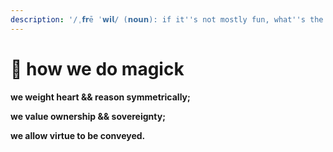 ```yaml
---
description: '/ˌ𝗳𝗿ē ˈ𝘄𝗶𝗹/ (𝗻𝗼𝘂𝗻): if it''s not mostly fun, what''s the point?'
---
```


# 🤍 how we do magick







**we weight heart && reason symmetrically;**

**we value ownership && sovereignty;**

**we allow virtue to be conveyed.**





